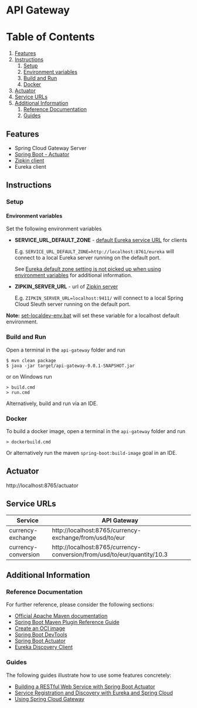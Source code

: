 # API Gateway

# Table of Contents
1. [Features](#features)
1. [Instructions](#instructions)
    1. [Setup](#setup)
      1. [Environment variables](#environment-variables)
    1. [Build and Run](#build-and-run)
    1. [Docker](#docker)
1. [Actuator](#actuator)
1. [Service URLs](#service-urls)
1. [Additional Information](#additional-information)
   1. [Reference Documentation](#reference-documentation)
   1. [Guides](#guides)

## Features

- Spring Cloud Gateway Server
- [Spring Boot - Actuator](http://localhost:8765/actuator)
- [Zipkin client](https://docs.spring.io/spring-cloud-sleuth/docs/current-SNAPSHOT/reference/html/index.html)
- Eureka client

## Instructions
### Setup
#### Environment variables
Set the following environment variables
- **SERVICE_URL_DEFAULT_ZONE** - [default Eureka service URL](https://cloud.spring.io/spring-cloud-netflix/multi/multi__service_discovery_eureka_clients.html) for clients

  E.g. `SERVICE_URL_DEFAULT_ZONE=http://localhost:8761/eureka` will connect to a local Eureka server running on the default port.

  See [Eureka default zone setting is not picked up when using environment variables](https://github.com/spring-cloud/spring-cloud-netflix/issues/2541) for additional information.

- **ZIPKIN_SERVER_URL** - url of [Zipkin server](https://docs.spring.io/spring-cloud-sleuth/docs/current-SNAPSHOT/reference/html/index.html)

  E.g. `ZIPKIN_SERVER_URL=localhost:9411/` will connect to a local Spring Cloud Sleuth server running on the default port.

**Note:** [set-localdev-env.bat](set-localdev-env.bat) will set these variable for a localhost default environment.


### Build and Run
Open a terminal in the `api-gateway` folder and run
```
$ mvn clean package
$ java -jar target/api-gateway-0.0.1-SNAPSHOT.jar
```
or on Windows run
```
> build.cmd
> run.cmd
```
Alternatively, build and run via an IDE.

### Docker
To build a docker image, open a terminal in the `api-gateway` folder and run
```
> dockerbuild.cmd
```
Or alternatively run the maven `spring-boot:build-image` goal in an IDE.

## Actuator
http://localhost:8765/actuator

## Service URLs
|Service|API Gateway|
|-------|--------------------|
|currency-exchange|http://localhost:8765/currency-exchange/from/usd/to/eur|
|currency-conversion|http://localhost:8765/currency-conversion/from/usd/to/eur/quantity/10.3|

## Additional Information

### Reference Documentation
For further reference, please consider the following sections:

* [Official Apache Maven documentation](https://maven.apache.org/guides/index.html)
* [Spring Boot Maven Plugin Reference Guide](https://docs.spring.io/spring-boot/docs/2.4.2/maven-plugin/reference/html/)
* [Create an OCI image](https://docs.spring.io/spring-boot/docs/2.4.2/maven-plugin/reference/html/#build-image)
* [Spring Boot DevTools](https://docs.spring.io/spring-boot/docs/2.4.2/reference/htmlsingle/#using-boot-devtools)
* [Spring Boot Actuator](https://docs.spring.io/spring-boot/docs/2.4.2/reference/htmlsingle/#production-ready)
* [Eureka Discovery Client](https://docs.spring.io/spring-cloud-netflix/docs/current/reference/html/#service-discovery-eureka-clients)

### Guides
The following guides illustrate how to use some features concretely:

* [Building a RESTful Web Service with Spring Boot Actuator](https://spring.io/guides/gs/actuator-service/)
* [Service Registration and Discovery with Eureka and Spring Cloud](https://spring.io/guides/gs/service-registration-and-discovery/)
* [Using Spring Cloud Gateway](https://github.com/spring-cloud-samples/spring-cloud-gateway-sample)
